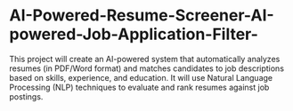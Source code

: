# AI-Powered-Resume-Screener-AI-powered-Job-Application-Filter-
This project will create an AI-powered system that automatically analyzes resumes (in PDF/Word format) and matches candidates to job descriptions based on skills, experience, and education. It will use Natural Language Processing (NLP) techniques to evaluate and rank resumes against job postings.
